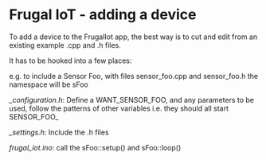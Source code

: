 # Frugal IoT - adding a device

To add a device to the FrugalIot app, 
the best way is to cut and edit from an existing example .cpp and .h files.

It has to be hooked into a few places:

e.g. to include a Sensor Foo, with files sensor_foo.cpp and sensor_foo.h
the namespace will be sFoo

*_configuration.h*: Define a WANT_SENSOR_FOO, and any parameters to be used,
follow the patterns of other variables i.e. they should all start SENSOR_FOO_

*_settings.h*: Include the .h files 

*frugal_iot.ino*: call the sFoo::setup() and sFoo::loop()

